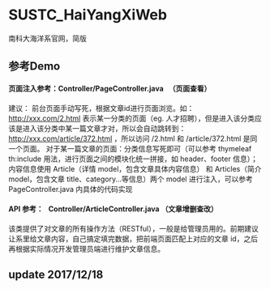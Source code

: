# SUSTC_HaiYangXiWeb
南科大海洋系官网，简版

## 参考Demo

#### 页面注入参考：Controller/PageController.java   （页面查看）
建议：
前台页面手动写死，根据文章id进行页面浏览。如：http://xxx.com/2.html 表示某一分类的页面（eg. 人才招聘），但是进入该分类应该是进入该分类中某一篇文章才对，所以会自动跳转到：http://xxx.com/article/372.html ，所以访问 /2.html 和 /article/372.html 是同一个页面。
对于某一篇文章的页面：分类信息写死即可（可以参考 thymeleaf th:include 用法，进行页面之间的模块化统一拼接，如 header、footer 信息）；内容信息使用 Article（详情 model，包含文章具体内容信息） 和 Articles（简介 model，包含文章 title、category...等信息）两个 model 进行注入，可以参考 PageController.java 内具体的代码实现
#### API 参考：   Controller/ArticleController.java （文章增删查改）
该类提供了对文章的所有操作方法（RESTful），一般是给管理员用的。前期建议让系里给文章内容，自己搞定填完数据，把前端页面匹配上对应的文章 id，之后再根据实际情况开发管理员端进行维护文章信息。

## update 2017/12/18
